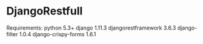 # DjangoRestfull
Requirements: 
python 5.3+
django 1.11.3
djangorestframework 3.6.3
django-filter 1.0.4
django-crispy-forms 1.6.1
